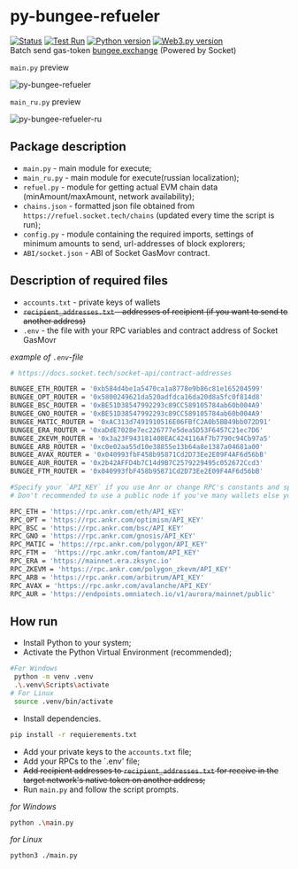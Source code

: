 # py-bungee-refueler
[![Status](https://img.shields.io/badge/status-active-success.svg)](https://github.com/whonion/py-bungee-refueler/blob/main/) [![Test Run](https://github.com/whonion/py-bungee-refueler/actions/workflows/test.yml/badge.svg)](https://github.com/whonion/py-bungee-refueler/actions/workflows/test.yml) [![Python version](https://img.shields.io/badge/python-3.11-blue.svg)](https://www.python.org/downloads/release/python-3111/) [![Web3.py version](https://img.shields.io/badge/Web3.py-6.0.0-blue.svg)](https://pypi.org/project/web3/6.0.0/) <br>
Batch send gas-token [bungee.exchange](https://bungee.exchange) (Powered by Socket)<br>

`main.py` preview<br>

![py-bungee-refueler](https://github.com/whonion/py-bungee-refueler/blob/main/py-bungee-refueler.png?raw=true)

`main_ru.py` preview<br>

![py-bungee-refueler-ru](https://github.com/whonion/py-bungee-refueler/blob/main/py-bungee-refueler-ru.png?raw=true)

## Package description

- `main.py` - main module for execute;
- `main_ru.py` - main module for execute(russian localization);
- `refuel.py` - module for getting actual EVM chain data (minAmount/maxAmount, network availability);
- `chains.json` - formatted json file obtained from `https://refuel.socket.tech/chains` (updated every time the script is run);
- `config.py` - module containing the required imports, settings of minimum amounts to send, url-addresses of block explorers;
- `ABI/socket.json` - ABI of Socket GasMovr contract.


## Description of required files

- `accounts.txt` - private keys of wallets
- ~~`recipient_addresses.txt` - addresses of recipient (if you want to send to another address)~~
- `.env` - the file with your RPC variables and contract address of Socket GasMovr

_example of `.env`-file_

```sh
# https://docs.socket.tech/socket-api/contract-addresses

BUNGEE_ETH_ROUTER = '0xb584d4be1a5470ca1a8778e9b86c81e165204599'
BUNGEE_OPT_ROUTER = '0x5800249621da520adfdca16da20d8a5fc0f814d8'
BUNGEE_BSC_ROUTER = '0xBE51D38547992293c89CC589105784ab60b004A9'
BUNGEE_GNO_ROUTER = '0xBE51D38547992293c89CC589105784ab60b004A9'
BUNGEE_MATIC_ROUTER = '0xAC313d7491910516E06FBfC2A0b5BB49bb072D91'
BUNGEE_ERA_ROUTER = '0xaDdE7028e7ec226777e5dea5D53F6457C21ec7D6'
BUNGEE_ZKEVM_ROUTER = '0x3a23F943181408EAC424116Af7b7790c94Cb97a5'
BUNGEE_ARB_ROUTER = '0xc0e02aa55d10e38855e13b64a8e1387a04681a00'
BUNGEE_AVAX_ROUTER = '0x040993fbF458b95871Cd2D73Ee2E09F4AF6d56bB'
BUNGEE_AUR_ROUTER = '0x2b42AFFD4b7C14d9B7C2579229495c052672Ccd3'
BUNGEE_FTM_ROUTER = '0x040993fbF458b95871Cd2D73Ee2E09F4AF6d56bB'

#Specify your `API_KEY` if you use Anr or change RPC's constants and specify your own private RPCs
# Don't recommended to use a public node if you've many wallets else you'll get '429 Client Error: Too Many Requests for url'

RPC_ETH = 'https://rpc.ankr.com/eth/API_KEY'
RPC_OPT = 'https://rpc.ankr.com/optimism/API_KEY'
RPC_BSC = 'https://rpc.ankr.com/bsc/API_KEY'
RPC_GNO = 'https://rpc.ankr.com/gnosis/API_KEY'
RPC_MATIC = 'https://rpc.ankr.com/polygon/API_KEY'
RPC_FTM =  'https://rpc.ankr.com/fantom/API_KEY'
RPC_ERA = 'https://mainnet.era.zksync.io'
RPC_ZKEVM = 'https://rpc.ankr.com/polygon_zkevm/API_KEY'
RPC_ARB = 'https://rpc.ankr.com/arbitrum/API_KEY'
RPC_AVAX = 'https://rpc.ankr.com/avalanche/API_KEY'
RPC_AUR = 'https://endpoints.omniatech.io/v1/aurora/mainnet/public'

```

## How run

- Install Python to your system;
- Activate the Python Virtual Environment (recommended);
```sh
#For Windows
 python -m venv .venv
 .\.venv\Scripts\activate
# For Linux 
 source .venv/bin/activate
```
- Install dependencies.

```sh
pip install -r requierements.txt
```

- Add your private keys to the `accounts.txt` file;
- Add your RPCs to the `.env' file;
- ~~Add recipient addresses to `recipient_addresses.txt` for receive in the target network's native token on another address;<br/>~~
- Run `main.py` and follow the script prompts.

_for Windows_

```sh
python .\main.py
```

_for Linux_

```sh
python3 ./main.py
```